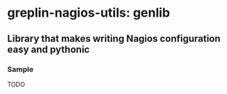 greplin-nagios-utils: genlib
==============================

Library that makes writing Nagios configuration easy and pythonic
-----------------------------------------------------------------

### Sample

TODO
